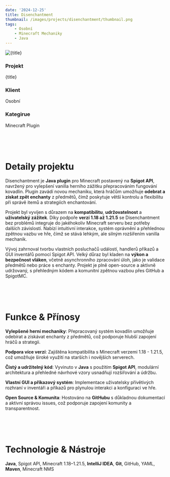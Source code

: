 ```yaml
---
date: '2024-12-25'
title: Disenchantment
thumbnail: /images/projects/disenchantment/thumbnail.png
tags:
    - Osobní
    - Minecraft Mechaniky
    - Java
---
```


<img src="/images/projects/disenchantment/anvil.png" alt={title} class="w-full h-56 object-cover mb-4 rounded-lg shadow-lg" />

<div class="bg-neutral-900 flex flex-wrap gap-y-8 gap-x-20 justify-between px-8 py-6 rounded-lg xs:px-24">
    <div>
        <h3 class="!m-0 !mb-1 !font-semibold">Projekt</h3>
        <p class="!m-0">{title}</p>
    </div>
    <div>
        <h3 class="!m-0 !mb-1 !font-semibold">Klient</h3>
        <p class="!m-0">Osobní</p>
    </div>
    <div>
        <h3 class="!m-0 !mb-1 !font-semibold">Kategirue</h3>
        <p class="!m-0">Minecraft Plugin</p>
    </div>
</div>

<br />
<br />
<br />

# Detaily projektu

Disenchantment je **Java plugin** pro Minecraft postavený na **Spigot API**, navržený pro vylepšení vanilla herního zážitku přepracováním fungování kovadlin. Plugin zavádí novou mechaniku, která hráčům umožňuje **odebrat a získat zpět enchanty** z předmětů, čímž poskytuje větší kontrolu a flexibilitu při správě itemů a strategiích enchantování.

Projekt byl vyvíjen s důrazem na **kompatibilitu**, **udržovatelnost** a **uživatelský zážitek**. Díky podpoře **verzí 1.18 až 1.21.5** se Disenchantment bez problémů integruje do jakéhokoliv Minecraft serveru bez potřeby dalších závislostí. Nabízí intuitivní interakce, systém oprávnění a přehlednou zpětnou vazbu ve hře, čímž se stává lehkým, ale silným rozšířením vanilla mechanik.

Vývoj zahrnoval tvorbu vlastních posluchačů událostí, handlerů příkazů a GUI inventářů pomocí Spigot API. Velký důraz byl kladen na **výkon a bezpečnost vláken**, včetně asynchronního zpracování úloh, jako je validace předmětů nebo práce s enchanty. Projekt je plně open-source a aktivně udržovaný, s přehledným kódem a komunitní zpětnou vazbou přes GitHub a SpigotMC.

<br />
<br />
<br />

# Funkce & Přínosy

**Vylepšené herní mechaniky**: Přepracovaný systém kovadlin umožňuje odebírat a získávat enchanty z předmětů, což podporuje hlubší zapojení hráčů a strategii.

**Podpora více verzí**: Zajištěna kompatibilita s Minecraft verzemi 1.18 - 1.21.5, což umožňuje široké využití na starších i novějších serverech.

**Čistý a udržitelný kód**: Vyvinuto v **Java** s použitím **Spigot API**, modulární architektura a přehledné návrhové vzory usnadňují rozšiřování a údržbu.

**Vlastní GUI a příkazový systém**: Implementace uživatelsky přívětivých rozhraní v inventáři a příkazů pro plynulou interakci a konfiguraci ve hře.

**Open Source & Komunita**: Hostováno na **GitHubu** s důkladnou dokumentací a aktivní správou issues, což podporuje zapojení komunity a transparentnost.

<br />
<br />
<br />

# Technologie & Nástroje

**Java**, Spigot API, Minecraft 1.18–1.21.5, **IntelliJ IDEA**, **Git**, GitHub, YAML, **Maven**, Minecraft NMS
